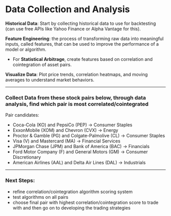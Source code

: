 # **Data Collection and Analysis** #
**Historical Data**: Start by collecting historical data to use for backtesting (can use free APIs like Yahoo Finance or Alpha Vantage for this).

**Feature Engineering**: the process of transforming raw data into meaningful inputs, called features, that can be used to improve the performance of a model or algorithm.
- For **Statistical Arbitrage**, create features based on correlation and cointegration of asset pairs.

**Visualize Data**: Plot price trends, correlation heatmaps, and moving averages to understand market behaviors.

---

### **Collect Data from these stock pairs below, through data analysis, find which pair is most correlated/cointegrated** ###

Pair candidates:
- Coca-Cola (KO) and PepsiCo (PEP) -> Consumer Staples
- ExxonMobile (XOM) and Chevron (CVX) -> Energy
- Proctor & Gamble (PG) and Colgate-Palmolive (CL) -> Consumer Staples
- Visa (V) and Mastercard (MA) -> Financial Services
- JPMorgan Chase (JPM) and Bank of America (BAC) -> Financials
- Ford Motor Company (F) and General Motors (GM) -> Consumer Discretionary
- American Airlines (AAL) and Delta Air Lines (DAL) -> Industrials

---

### **Next Steps:** ### 
- refine correlation/cointegration algorithm scoring system
- test algorithms on all pairs
- choose final pair with highest correlation/cointegration score to trade with and then go on to developing the trading strategies